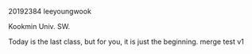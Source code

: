 20192384 leeyoungwook

Kookmin Univ. SW.

Today is the last class, but for you,
it is just the beginning.
merge test v1
